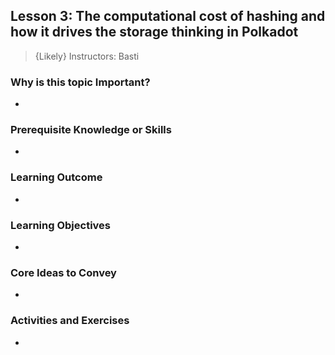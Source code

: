## Lesson 3: The computational cost of hashing and how it drives the storage thinking in Polkadot

> {Likely} Instructors: Basti

### Why is this topic Important?

-

### Prerequisite Knowledge or Skills

-

### Learning Outcome

-

### Learning Objectives

-

### Core Ideas to Convey

-

### Activities and Exercises

-
